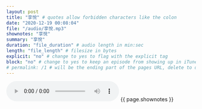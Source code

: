 ```yaml
---
layout: post
title: "享悅" # quotes allow forbidden characters like the colon
date: "2020-12-19 00:08:04"
file: "/audio/享悅.mp3"
shownotes: "享悅"
summary: "享悅"
duration: "file_duration" # audio length in min:sec
length: "file_length" # filesize in bytes
explicit: "no" # change to yes to flag with the explicit tag
block: "no" # change to yes to keep an episode from showing up in iTunes
# permalink: /1 # will be the ending part of the pages URL, delete to default to the title
---
```


<audio controls>
<source src="{{site.url}}{{site.baseurl}}{{ page.file }}" type="audio/x-mp3">
Your browser does not support the audio element.
</audio>
{{ page.shownotes }}

